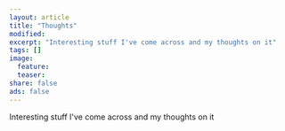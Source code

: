 ```yaml
---
layout: article
title: "Thoughts"
modified:
excerpt: "Interesting stuff I've come across and my thoughts on it"
tags: []
image:
  feature:
  teaser:
share: false
ads: false
---
```

Interesting stuff I've come across and my thoughts on it